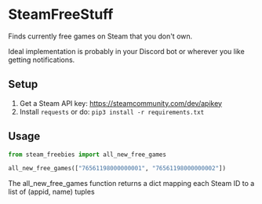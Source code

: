# SteamFreeStuff

Finds currently free games on Steam that you don't own.

Ideal implementation is probably in your Discord bot or wherever you like getting notifications.

## Setup

1. Get a Steam API key: https://steamcommunity.com/dev/apikey
2. Install `requests` or do: `pip3 install -r requirements.txt`

## Usage

```py
from steam_freebies import all_new_free_games

all_new_free_games(["76561198000000001", "76561198000000002"])
```

The all_new_free_games function returns a dict mapping each Steam ID to a list of (appid, name) tuples